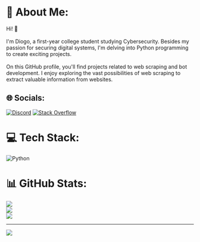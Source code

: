 # 💫 About Me:
Hi! 👋<br><br>I'm Diogo, a first-year college student studying Cybersecurity. Besides my passion for securing digital systems, I'm delving into Python programming to create exciting projects.<br><br>On this GitHub profile, you'll find projects related to web scraping and bot development. I enjoy exploring the vast possibilities of web scraping to extract valuable information from websites.


## 🌐 Socials:
[![Discord](https://img.shields.io/badge/Discord-%237289DA.svg?logo=discord&logoColor=white)](https://discord.gg/thefox09) [![Stack Overflow](https://img.shields.io/badge/-Stackoverflow-FE7A16?logo=stack-overflow&logoColor=white)](https://stackoverflow.com/users/22218412/polaretti) 

# 💻 Tech Stack:
![Python](https://img.shields.io/badge/python-3670A0?style=for-the-badge&logo=python&logoColor=ffdd54)
# 📊 GitHub Stats:
![](https://github-readme-stats.vercel.app/api?username=Polareti&theme=react&hide_border=false&include_all_commits=true&count_private=true)<br/>
![](https://github-readme-streak-stats.herokuapp.com/?user=Polareti&theme=react&hide_border=false)<br/>
![](https://github-readme-stats.vercel.app/api/top-langs/?username=Polareti&theme=react&hide_border=false&include_all_commits=true&count_private=true&layout=compact)

---
[![](https://visitcount.itsvg.in/api?id=Polareti&icon=0&color=0)](https://visitcount.itsvg.in)

<!-- Proudly created with GPRM ( https://gprm.itsvg.in ) -->
